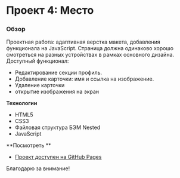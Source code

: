 # Проект 4: Место

### Обзор

Проектная работа:  адаптивная верстка макета, добавления функционала на JavaScript.
Страница должна одинаково хорошо смотреться на разных устройствах в рамках основного дизайна.
Доступный функционал:
- Редактирование секции профиль.
- Добавление карточки: имя и ссылка на изображение.
- Удаление карточки
- открытие изображения на экран

**Технологии**

* HTML5
* CSS3
* Файловая структура БЭМ Nested
* JavaScript

**Посмотреть **
* [Проект доступен на GitHub Pages](https://makssyrnev.github.io/mesto/index.html)

Благодарю за внимание!
